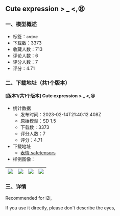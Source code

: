 ## Cute expression > _ <,😫
### 一、模型概述

- 标签：`anime`
- 下载数：3373
- 收藏人数：713
- 评论人数：6
- 评分人数：7
- 评分：4.71

### 二、下载地址（共1个版本）

#### [版本1/共1个版本] Cute expression > _ <,😫

- 统计数据
  - 发布时间：2023-02-14T21:40:12.408Z
  - 原始模型：SD 1.5
  - 下载数：3373
  - 评分人数：7
  - 评分：4.71
- 下载地址
  - [表情.safetensors](https://civitai.com/api/download/models/9935)
- 样例图像：

| <img src="https://image.civitai.com/xG1nkqKTMzGDvpLrqFT7WA/23587851-585f-4646-e7e0-3dff65725400/width=450/96737.jpeg" /> | <img src="https://image.civitai.com/xG1nkqKTMzGDvpLrqFT7WA/35ad8917-cd23-4841-903f-aa2a751af500/width=450/96736.jpeg" /> | <img src="https://image.civitai.com/xG1nkqKTMzGDvpLrqFT7WA/9b246dde-507a-40ab-e0a7-985b82218a00/width=450/96735.jpeg" /> | <img src="https://image.civitai.com/xG1nkqKTMzGDvpLrqFT7WA/c9a56c0c-ff3a-4579-10d6-ba2f56fcbe00/width=450/96734.jpeg" /> |
| ---- | ---- | ---- | ---- |


### 三、详情
<p>Recommended for i2i,</p><p>If you use it directly, please don't describe the eyes,</p>